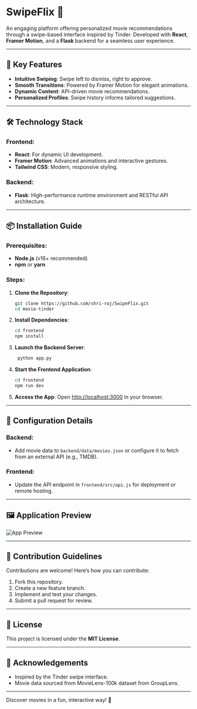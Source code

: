 # SwipeFlix 🎥

An engaging platform offering personalized movie recommendations through a swipe-based interface inspired by Tinder. Developed with **React**, **Framer Motion**, and a **Flask** backend for a seamless user experience.

---

## 🚀 Key Features

- **Intuitive Swiping**: Swipe left to dismiss, right to approve.
- **Smooth Transitions**: Powered by Framer Motion for elegant animations.
- **Dynamic Content**: API-driven movie recommendations.
- **Personalized Profiles**: Swipe history informs tailored suggestions.

---

## 🛠 Technology Stack

### Frontend:
- **React**: For dynamic UI development.
- **Framer Motion**: Advanced animations and interactive gestures.
- **Tailwind CSS**: Modern, responsive styling.

### Backend:
- **Flask**: High-performance runtime environment and RESTful API architecture.

---

## 📦 Installation Guide

### Prerequisites:
- **Node.js** (v16+ recommended)
- **npm** or **yarn**

### Steps:

1. **Clone the Repository**:
   ```bash
   git clone https://github.com/shri-raj/SwipeFlix.git
   cd movie-tinder
   ```

2. **Install Dependencies**:
   ```bash
   cd frontend
   npm install
   ```

3. **Launch the Backend Server**:
   ```bash
    python app.py
   ```

4. **Start the Frontend Application**:
   ```bash
   cd frontend
   npm run dev
   ```

5. **Access the App**:
   Open [http://localhost:3000](http://localhost:3000) in your browser.

---

## 🔧 Configuration Details

### Backend:
- Add movie data to `backend/data/movies.json` or configure it to fetch from an external API (e.g., TMDB).

### Frontend:
- Update the API endpoint in `frontend/src/api.js` for deployment or remote hosting.

---

## 🖼 Application Preview

![App Preview](https://via.placeholder.com/800x400?text=Add+your+own+preview+image)

---

## 🤝 Contribution Guidelines

Contributions are welcome! Here’s how you can contribute:

1. Fork this repository.
2. Create a new feature branch.
3. Implement and test your changes.
4. Submit a pull request for review.

---

## 📝 License

This project is licensed under the **MIT License**.

---

## 💬 Acknowledgements

- Inspired by the Tinder swipe interface.
- Movie data sourced from MovieLens-100k dataset from GroupLens.

---

Discover movies in a fun, interactive way! 🎉

